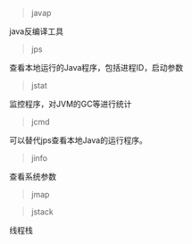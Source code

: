 > javap

java反编译工具

> jps

查看本地运行的Java程序，包括进程ID，启动参数

> jstat

监控程序，对JVM的GC等进行统计

> jcmd

可以替代jps查看本地Java的运行程序。

> jinfo

查看系统参数

> jmap

> jstack

线程栈